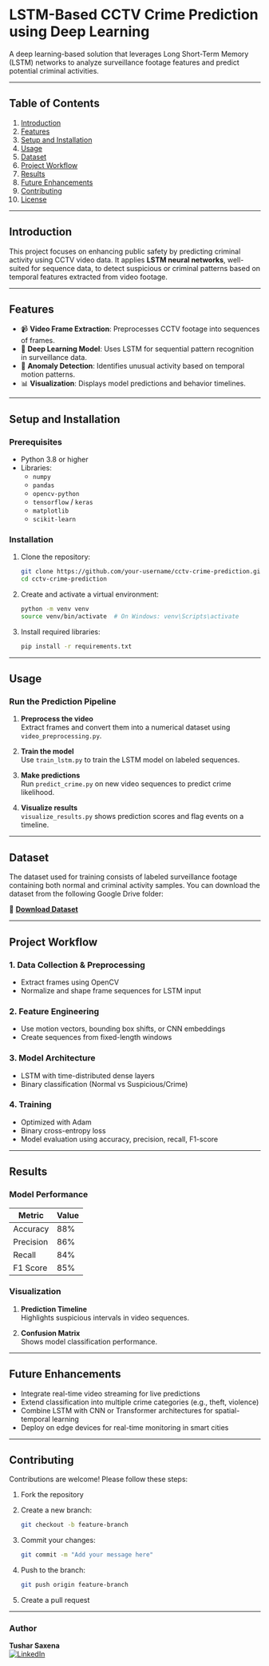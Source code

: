 # **LSTM-Based CCTV Crime Prediction using Deep Learning**

A deep learning-based solution that leverages Long Short-Term Memory (LSTM) networks to analyze surveillance footage features and predict potential criminal activities.

---

## **Table of Contents**

1. [Introduction](#introduction)  
2. [Features](#features)  
3. [Setup and Installation](#setup-and-installation)  
4. [Usage](#usage)  
5. [Dataset](#dataset)  
6. [Project Workflow](#project-workflow)  
7. [Results](#results)  
8. [Future Enhancements](#future-enhancements)  
9. [Contributing](#contributing)  
10. [License](#license)  

---

## **Introduction**

This project focuses on enhancing public safety by predicting criminal activity using CCTV video data. It applies **LSTM neural networks**, well-suited for sequence data, to detect suspicious or criminal patterns based on temporal features extracted from video footage.

---

## **Features**

- 📹 **Video Frame Extraction**: Preprocesses CCTV footage into sequences of frames.  
- 🧠 **Deep Learning Model**: Uses LSTM for sequential pattern recognition in surveillance data.  
- 🧪 **Anomaly Detection**: Identifies unusual activity based on temporal motion patterns.  
- 📊 **Visualization**: Displays model predictions and behavior timelines.  

---

## **Setup and Installation**

### **Prerequisites**

- Python 3.8 or higher  
- Libraries:
  - `numpy`
  - `pandas`
  - `opencv-python`
  - `tensorflow` / `keras`
  - `matplotlib`
  - `scikit-learn`

### **Installation**

1. Clone the repository:

    ```bash
    git clone https://github.com/your-username/cctv-crime-prediction.git
    cd cctv-crime-prediction
    ```

2. Create and activate a virtual environment:

    ```bash
    python -m venv venv
    source venv/bin/activate  # On Windows: venv\Scripts\activate
    ```

3. Install required libraries:

    ```bash
    pip install -r requirements.txt
    ```

---

## **Usage**

### **Run the Prediction Pipeline**

1. **Preprocess the video**  
   Extract frames and convert them into a numerical dataset using `video_preprocessing.py`.

2. **Train the model**  
   Use `train_lstm.py` to train the LSTM model on labeled sequences.

3. **Make predictions**  
   Run `predict_crime.py` on new video sequences to predict crime likelihood.

4. **Visualize results**  
   `visualize_results.py` shows prediction scores and flag events on a timeline.

---

## **Dataset**

The dataset used for training consists of labeled surveillance footage containing both normal and criminal activity samples. You can download the dataset from the following Google Drive folder:

🔗 **[Download Dataset](https://drive.google.com/drive/folders/1gRDI_5anXdtJu_rH6r0tpbl_lW5MJX7a?usp=sharing)**

---

## **Project Workflow**

### **1. Data Collection & Preprocessing**

- Extract frames using OpenCV  
- Normalize and shape frame sequences for LSTM input  

### **2. Feature Engineering**

- Use motion vectors, bounding box shifts, or CNN embeddings  
- Create sequences from fixed-length windows

### **3. Model Architecture**

- LSTM with time-distributed dense layers  
- Binary classification (Normal vs Suspicious/Crime)

### **4. Training**

- Optimized with Adam  
- Binary cross-entropy loss  
- Model evaluation using accuracy, precision, recall, F1-score

---

## **Results**

### **Model Performance**

| Metric       | Value  |
|--------------|--------|
| Accuracy     | 88%    |
| Precision    | 86%    |
| Recall       | 84%    |
| F1 Score     | 85%    |

### **Visualization**

1. **Prediction Timeline**  
   Highlights suspicious intervals in video sequences.

2. **Confusion Matrix**  
   Shows model classification performance.

---

## **Future Enhancements**

- Integrate real-time video streaming for live predictions  
- Extend classification into multiple crime categories (e.g., theft, violence)  
- Combine LSTM with CNN or Transformer architectures for spatial-temporal learning  
- Deploy on edge devices for real-time monitoring in smart cities  

---

## **Contributing**

Contributions are welcome! Please follow these steps:

1. Fork the repository  
2. Create a new branch:

    ```bash
    git checkout -b feature-branch
    ```

3. Commit your changes:

    ```bash
    git commit -m "Add your message here"
    ```

4. Push to the branch:

    ```bash
    git push origin feature-branch
    ```

5. Create a pull request  

---

### **Author**

**Tushar Saxena**  
[![LinkedIn](https://img.shields.io/badge/LinkedIn-blue?style=flat&logo=linkedin)](https://www.linkedin.com/in/tushar-saxena0410/)
